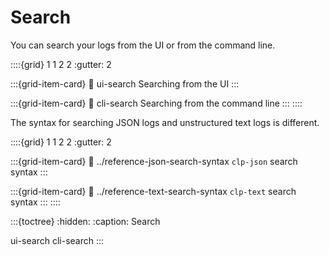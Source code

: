 # Search

You can search your logs from the UI or from the command line.

::::{grid} 1 1 2 2
:gutter: 2

:::{grid-item-card}
:link: ui-search
Searching from the UI
:::

:::{grid-item-card}
:link: cli-search
Searching from the command line
:::
::::

The syntax for searching JSON logs and unstructured text logs is different.

::::{grid} 1 1 2 2
:gutter: 2

:::{grid-item-card}
:link: ../reference-json-search-syntax
`clp-json` search syntax
:::

:::{grid-item-card}
:link: ../reference-text-search-syntax
`clp-text` search syntax
:::
::::

:::{toctree}
:hidden:
:caption: Search

ui-search
cli-search
:::
